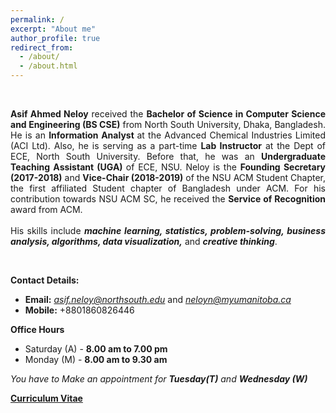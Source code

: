 ```yaml
---
permalink: /
excerpt: "About me"
author_profile: true
redirect_from: 
  - /about/
  - /about.html
---
```

<br />

<p style="text-align:justify;"> <strong>Asif Ahmed Neloy</strong> received the <strong>Bachelor of Science in Computer Science and Engineering (BS CSE)</strong> from North South University, Dhaka, Bangladesh. He is an <strong> Information Analyst </strong>at the Advanced Chemical Industries Limited (ACI Ltd). Also, he is serving as a part-time <strong> Lab Instructor</strong> at the Dept of ECE, North South University. Before that, he was an <strong>Undergraduate Teaching Assistant (UGA) </strong> of ECE, NSU. Neloy is the <strong>Founding Secretary (2017-2018)</strong> and <strong>Vice-Chair (2018-2019)</strong> of the NSU ACM Student Chapter, the first affiliated Student chapter of Bangladesh under ACM. For his contribution towards NSU ACM SC, he received the <strong>Service of Recognition</strong> award from ACM.<br/> <br/>His skills include <strong><i>machine learning, statistics, problem-solving, business analysis, algorithms, data visualization,</i></strong> and <strong><i>creative thinking</i></strong>.</p>

<br/>

**Contact Details:**
   * **Email:** *asif.neloy@northsouth.edu* and *neloyn@myumanitoba.ca*
   * **Mobile:** +8801860826446

**Office Hours**
   * Saturday (A) - **8.00 am to 7.00 pm**
   * Monday (M)   - **8.00 am to 9.30 am**

*You have to Make an appointment for **Tuesday(T)** and **Wednesday (W)***


<a href="/files/Website_CV.pdf" target="_blank"> **Curriculum Vitae**</a>


